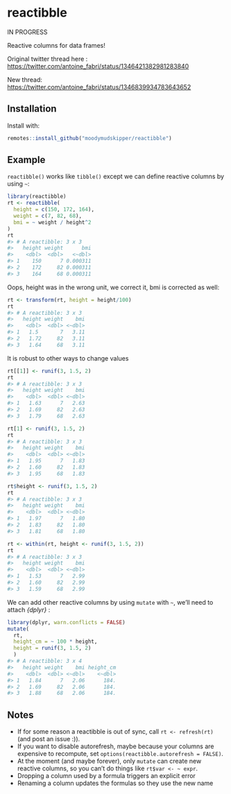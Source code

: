 
<!-- README.md is generated from README.Rmd. Please edit that file -->

# reactibble

IN PROGRESS

Reactive columns for data frames\!

Original twitter thread here :
<https://twitter.com/antoine_fabri/status/1346421382981283840>

New thread:
<https://twitter.com/antoine_fabri/status/1346839934783643652>

## Installation

Install with:

``` r
remotes::install_github("moodymudskipper/reactibble")
```

## Example

`reactibble()` works like `tibble()` except we can define reactive
columns by using `~`:

``` r
library(reactibble)
rt <- reactibble(
  height = c(150, 172, 164),
  weight = c(7, 82, 68),
  bmi = ~ weight / height^2
)
rt
#> # A reactibble: 3 x 3
#>   height weight      bmi
#>    <dbl>  <dbl>   <~dbl>
#> 1    150      7 0.000311
#> 2    172     82 0.000311
#> 3    164     68 0.000311
```

Oops, height was in the wrong unit, we correct it, bmi is corrected as
well:

``` r
rt <- transform(rt, height = height/100)
rt
#> # A reactibble: 3 x 3
#>   height weight    bmi
#>    <dbl>  <dbl> <~dbl>
#> 1   1.5       7   3.11
#> 2   1.72     82   3.11
#> 3   1.64     68   3.11
```

It is robust to other ways to change values

``` r
rt[[1]] <- runif(3, 1.5, 2)
rt
#> # A reactibble: 3 x 3
#>   height weight    bmi
#>    <dbl>  <dbl> <~dbl>
#> 1   1.63      7   2.63
#> 2   1.69     82   2.63
#> 3   1.79     68   2.63

rt[1] <- runif(3, 1.5, 2)
rt
#> # A reactibble: 3 x 3
#>   height weight    bmi
#>    <dbl>  <dbl> <~dbl>
#> 1   1.95      7   1.83
#> 2   1.60     82   1.83
#> 3   1.95     68   1.83

rt$height <- runif(3, 1.5, 2)
rt
#> # A reactibble: 3 x 3
#>   height weight    bmi
#>    <dbl>  <dbl> <~dbl>
#> 1   1.97      7   1.80
#> 2   1.83     82   1.80
#> 3   1.81     68   1.80

rt <- within(rt, height <- runif(3, 1.5, 2))
rt
#> # A reactibble: 3 x 3
#>   height weight    bmi
#>    <dbl>  <dbl> <~dbl>
#> 1   1.53      7   2.99
#> 2   1.60     82   2.99
#> 3   1.59     68   2.99
```

We can add other reactive columns by using `mutate` with `~`, we’ll need
to attach *{dplyr}* :

``` r
library(dplyr, warn.conflicts = FALSE)
mutate(
  rt, 
  height_cm = ~ 100 * height, 
  height = runif(3, 1.5, 2)
  )
#> # A reactibble: 3 x 4
#>   height weight    bmi height_cm
#>    <dbl>  <dbl> <~dbl>    <~dbl>
#> 1   1.84      7   2.06      184.
#> 2   1.69     82   2.06      184.
#> 3   1.88     68   2.06      184.
```

## Notes

  - If for some reason a reactibble is out of sync, call `rt <-
    refresh(rt)` (and post an issue :)).
  - If you want to disable autorefresh, maybe because your columns are
    expensive to recompute, set `options(reactibble.autorefresh =
    FALSE)`.
  - At the moment (and maybe forever), only `mutate` can create new
    reactive columns, so you can’t do things like `rt$var <- ~ expr`.
  - Dropping a column used by a formula triggers an explicit error
  - Renaming a column updates the formulas so they use the new name
